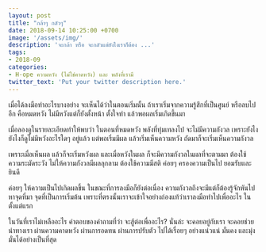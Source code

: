 ```yaml
---
layout: post
title: "กล้าๆ กลัวๆ"
date: 2018-09-14 10:25:00 +0700
image: '/assets/img/'
description: 'จะกล้า หรือ จะกลัวแต่ยังไงเราก็ต้อง ...'
tags:
- 2018-09
categories:
- H-ope ความหวัง (ไม่ใช่คาดหวัง) และ พลังที่เรามี
twitter_text: 'Put your twitter description here.'
---
```

เมื่อได้ลงมือทำอะไรบางอย่าง จะเห็นได้ว่าในตอนเริ่มนั้น ถ้าเราเริ่มจากความรู้สึกที่เป็นศูนย์ หรือลบไปอีก คือหมดหวัง ไม่มีหวังแต่ก็ยังตั้งหน้า ตั้งใจทำ แล้วพอผลเริ่มเกิดขึ้นมา

เมื่อลองดูในรายละเอียดทำให้พบว่า ในตอนที่หมดหวัง พลังที่ทุ่มเทลงไป จะไม่มีความกังวล เพราะยังไง ยังไงก็ดูไม่มีหวังอะไรใดๆ อยู่แล้ว แต่พอเริ่มมีผล แล้วเริ่มเห็นความหวัง ถัดมาก็จะเริ่มเห็นความกังวล

เพราะเมื่อเห็นผล แล้วก็จะเริ่มหวังผล และเมื่อหวังในผล ก็จะมีความกังวลในผลที่จะตามมา ต้องใช้ความระมัดระวัง ไม่ให้ความกังวลมีผลลุกลาม ต้องใช้ความมีสติ ค่อยๆ ครองความเป็นไป ยอมรับและยินดี

ค่อยๆ ให้ความเป็นไปเกิดผลขึ้น ในขณะที่การลงมือก็ยังต่อเนื่อง ความกังวลถึงจะมีแต่ก็ต้องรู้จักหันไปหาจุดที่มา จุดที่เป็นการเริ่มต้น เพราะที่ตรงนั้นเราจะเข้าใจอย่างถ่องแท้ว่าเราลงมือทำไปเพื่ออะไร ในตั้งแต่แรก

ในวันที่เราไม่เหลืออะไร คำตอบของคำถามที่ว่า จะสู้ต่อเพื่ออะไร? นั่นล่ะ จะคอยอยู่กับเรา จะคอยช่วยนำทางเรา ผ่านความคาดหวัง ผ่านการอดทน ผ่านการปรับตัว ไปได้เรื่อยๆ อย่างแน่วแน่ มั่นคง และมุ่งมั่นได้อย่างเป็นที่สุด
